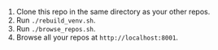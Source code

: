 1. Clone this repo in the same directory as your other repos.
2. Run `./rebuild_venv.sh`.
3. Run `./browse_repos.sh`.
4. Browse all your repos at `http://localhost:8001`.

